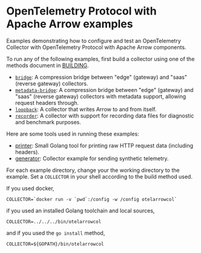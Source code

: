 # OpenTelemetry Protocol with Apache Arrow examples

Examples demonstrating how to configure and test an OpenTelemetry
Collector with OpenTelemetry Protocol with Apache Arrow components.

To run any of the following examples, first build a collector using
one of the methods document in [BUILDING](../BUILDING.md).

- [`bridge`](./bridge/README.md): A compression bridge between "edge"
  (gateway) and "saas" (reverse gateway) collectors.
- [`metadata-bridge`](./metadata-bridge/README.md): A compression
  bridge between "edge" (gateway) and "saas" (reverse gateway)
  collectors with metadata support, allowing request headers through.
- [`loopback`](./loopback/README.md): A collector that writes Arrow to
  and from itself.
- [`recorder`](./recorder/README.md): A collector with support for
  recording data files for diagnostic and benchmark purposes.
  
Here are some tools used in running these examples:

- [printer](./printer/README.md): Small Golang tool for printing raw
  HTTP request data (including headers).
- [generator](./generator/README.md): Collector example for sending
  synthetic telemetry.

For each example directory, change your the working directory to the
example.  Set a `COLLECTOR` in your shell according to the build
method used.

If you used docker,

```
COLLECTOR=`docker run -v `pwd`:/config -w /config otelarrowcol`
```

if you used an installed Golang toolchain and local sources,

```
COLLECTOR=../../../bin/otelarrowcol
```

and if you used the `go install` method,

```
COLLECTOR=${GOPATH}/bin/otelarrowcol
```
